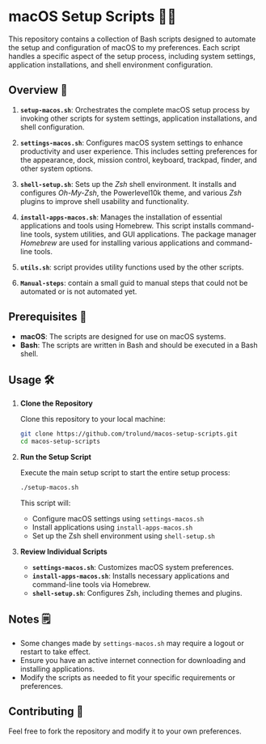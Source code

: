 # macOS Setup Scripts 👨‍💻

This repository contains a collection of Bash scripts designed to automate the setup and configuration of macOS to my preferences. Each script handles a specific aspect of the setup process, including system settings, application installations, and shell environment configuration.

## Overview 🤘

1. **`setup-macos.sh`**: Orchestrates the complete macOS setup process by invoking other scripts for system settings, application installations, and shell configuration.

2. **`settings-macos.sh`**: Configures macOS system settings to enhance productivity and user experience. This includes setting preferences for the appearance, dock, mission control, keyboard, trackpad, finder, and other system options.

3. **`shell-setup.sh`**: Sets up the *Zsh* shell environment. It installs and configures *Oh-My-Zsh*, the Powerlevel10k theme, and various *Zsh* plugins to improve shell usability and functionality.

4. **`install-apps-macos.sh`**: Manages the installation of essential applications and tools using Homebrew. This script installs command-line tools, system utilities, and GUI applications. The package manager *Homebrew* are used for installing various applications and command-line tools.

5. **`utils.sh`**: script provides utility functions used by the other scripts.

6. **`Manual-steps`**: contain a small guid to manual steps that could not be automated or is not automated yet.

## Prerequisites 🙏

- **macOS**: The scripts are designed for use on macOS systems.
- **Bash**: The scripts are written in Bash and should be executed in a Bash shell.

## Usage 🛠

1. **Clone the Repository**

   Clone this repository to your local machine:

   ```bash
   git clone https://github.com/trolund/macos-setup-scripts.git
   cd macos-setup-scripts
   ```

2. **Run the Setup Script**

   Execute the main setup script to start the entire setup process:

   ```bash
   ./setup-macos.sh
   ```

   This script will:
   - Configure macOS settings using `settings-macos.sh`
   - Install applications using `install-apps-macos.sh`
   - Set up the Zsh shell environment using `shell-setup.sh`

3. **Review Individual Scripts**

   - **`settings-macos.sh`**: Customizes macOS system preferences.
   - **`install-apps-macos.sh`**: Installs necessary applications and command-line tools via Homebrew.
   - **`shell-setup.sh`**: Configures Zsh, including themes and plugins.

## Notes 🗒️

- Some changes made by `settings-macos.sh` may require a logout or restart to take effect.
- Ensure you have an active internet connection for downloading and installing applications.
- Modify the scripts as needed to fit your specific requirements or preferences.

## Contributing 💪

Feel free to fork the repository and modify it to your own preferences.

